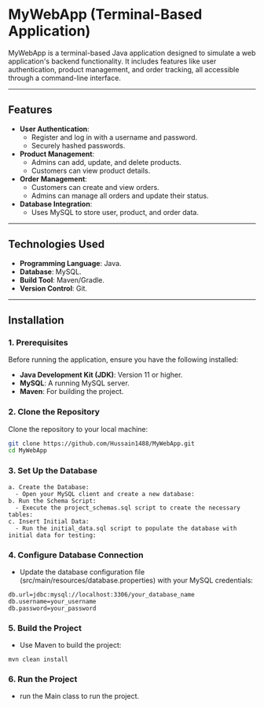 # MyWebApp (Terminal-Based Application)

MyWebApp is a terminal-based Java application designed to simulate a web application's backend functionality. It includes features like user authentication, product management, and order tracking, all accessible through a command-line interface.

---

## **Features**

- **User Authentication**:
  - Register and log in with a username and password.
  - Securely hashed passwords.
- **Product Management**:
  - Admins can add, update, and delete products.
  - Customers can view product details.
- **Order Management**:
  - Customers can create and view orders.
  - Admins can manage all orders and update their status.
- **Database Integration**:
  - Uses MySQL to store user, product, and order data.

---

## **Technologies Used**

- **Programming Language**: Java.
- **Database**: MySQL.
- **Build Tool**: Maven/Gradle.
- **Version Control**: Git.

---

## **Installation**

### **1. Prerequisites**
Before running the application, ensure you have the following installed:
- **Java Development Kit (JDK)**: Version 11 or higher.
- **MySQL**: A running MySQL server.
- **Maven**: For building the project.

### **2. Clone the Repository**
Clone the repository to your local machine:
```bash
git clone https://github.com/Hussain1488/MyWebApp.git
cd MyWebApp
```
### **3. Set Up the Database**
    a. Create the Database:
      - Open your MySQL client and create a new database:
    b. Run the Schema Script:
      - Execute the project_schemas.sql script to create the necessary tables:
    c. Insert Initial Data:
      - Run the initial_data.sql script to populate the database with initial data for testing:
### **4. Configure Database Connection**
  - Update the database configuration file (src/main/resources/database.properties) with your MySQL credentials:
```
db.url=jdbc:mysql://localhost:3306/your_database_name
db.username=your_username
db.password=your_password
```

### **5. Build the Project**
- Use Maven to build the project:
```
mvn clean install
```

### **6. Run the Project**
- run the Main class to run the project.

